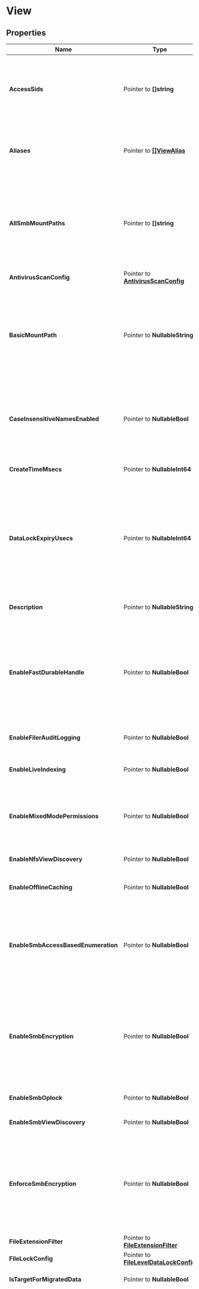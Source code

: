 # View

## Properties

Name | Type | Description | Notes
------------ | ------------- | ------------- | -------------
**AccessSids** | Pointer to **[]string** | Array of Security Identifiers (SIDs)  Specifies the list of security identifiers (SIDs) for the restricted Principals who have access to this View. | [optional] 
**Aliases** | Pointer to [**[]ViewAlias**](ViewAlias.md) | Aliases created for the view. A view alias allows a directory path inside a view to be mounted using the alias name. | [optional] 
**AllSmbMountPaths** | Pointer to **[]string** | Array of SMB Paths.  Specifies the possible paths that can be used to mount this View as a SMB share. If Active Directory has multiple account names; each machine account has its own path. | [optional] 
**AntivirusScanConfig** | Pointer to [**AntivirusScanConfig**](AntivirusScanConfig.md) |  | [optional] 
**BasicMountPath** | Pointer to **NullableString** | Specifies the NFS mount path of the View (without the hostname information). This path is used to support NFS mounting of the paths specified in the nfsExportPathList on Windows systems. | [optional] 
**CaseInsensitiveNamesEnabled** | Pointer to **NullableBool** | Specifies whether to support case insensitive file/folder names. This parameter can only be set during create and cannot be changed. | [optional] 
**CreateTimeMsecs** | Pointer to **NullableInt64** | Specifies the time that the View was created in milliseconds. | [optional] 
**DataLockExpiryUsecs** | Pointer to **NullableInt64** | DataLock (Write Once Read Many) lock expiry epoch time in microseconds. If a view is marked as a DataLock view, only a Data Security Officer (a user having Data Security Privilege) can delete the view until the lock expiry time. | [optional] 
**Description** | Pointer to **NullableString** | Specifies an optional text description about the View. | [optional] 
**EnableFastDurableHandle** | Pointer to **NullableBool** | Specifies whether fast durable handle is enabled. If enabled, view open handle will be kept in memory, which results in a higher performance. But the handles cannot be recovered if node or service crashes. | [optional] 
**EnableFilerAuditLogging** | Pointer to **NullableBool** | Specifies if Filer Audit Logging is enabled for this view. | [optional] 
**EnableLiveIndexing** | Pointer to **NullableBool** | Specifies whether to enable live indexing for the view. | [optional] 
**EnableMixedModePermissions** | Pointer to **NullableBool** | If set, mixed mode (NFS and SMB) access is enabled for this view. This field is deprecated. Use the field SecurityMode. deprecated: true | [optional] 
**EnableNfsViewDiscovery** | Pointer to **NullableBool** | If set, it enables discovery of view for NFS. | [optional] 
**EnableOfflineCaching** | Pointer to **NullableBool** | Specifies whether to enable offline file caching of the view. | [optional] 
**EnableSmbAccessBasedEnumeration** | Pointer to **NullableBool** | Specifies if access-based enumeration should be enabled. If &#39;true&#39;, only files and folders that the user has permissions to access are visible on the SMB share for that user. | [optional] 
**EnableSmbEncryption** | Pointer to **NullableBool** | Specifies the SMB encryption for the View. If set, it enables the SMB encryption for the View. Encryption is supported only by SMB 3.x dialects. Dialects that do not support would still access data in unencrypted format. | [optional] 
**EnableSmbOplock** | Pointer to **NullableBool** | Specifies whether SMB opportunistic lock is enabled. | [optional] 
**EnableSmbViewDiscovery** | Pointer to **NullableBool** | If set, it enables discovery of view for SMB. | [optional] 
**EnforceSmbEncryption** | Pointer to **NullableBool** | Specifies the SMB encryption for all the sessions for the View. If set, encryption is enforced for all the sessions for the View. When enabled all future and existing unencrypted sessions are disallowed. | [optional] 
**FileExtensionFilter** | Pointer to [**FileExtensionFilter**](FileExtensionFilter.md) |  | [optional] 
**FileLockConfig** | Pointer to [**FileLevelDataLockConfig**](FileLevelDataLockConfig.md) |  | [optional] 
**IsTargetForMigratedData** | Pointer to **NullableBool** | Specifies if a view contains migrated data. | [optional] 
**LogicalQuota** | Pointer to [**NullableQuotaPolicy**](QuotaPolicy.md) | Specifies an optional logical quota limit (in bytes) for the usage allowed on this View. (Logical data is when the data is fully hydrated and expanded.) This limit overrides the limit inherited from the Storage Domain (View Box) (if set). If logicalQuota is nil, the limit is inherited from the Storage Domain (View Box) (if set). A new write is not allowed if the Storage Domain (View Box) will exceed the specified quota. However, it takes time for the Cohesity Cluster to calculate the usage across Nodes, so the limit may be exceeded by a small amount. In addition, if the limit is increased or data is removed, there may be a delay before the Cohesity Cluster allows more data to be written to the View, as the Cluster is calculating the usage across Nodes. | [optional] 
**LogicalUsageBytes** | Pointer to **NullableInt64** | LogicalUsageBytes is the logical usage in bytes for the view. | [optional] 
**Name** | Pointer to **NullableString** | Specifies the name of the View. | [optional] 
**NetgroupWhitelist** | Pointer to [**[]NisNetgroup**](NisNetgroup.md) | Array of Netgroups.  Specifies a list of Netgroups that have permissions to access the View. (Overrides the Netgroups specified at the global Cohesity Cluster level.) | [optional] 
**NfsAllSquash** | Pointer to [**NfsSquash**](NfsSquash.md) |  | [optional] 
**NfsMountPath** | Pointer to **NullableString** | Specifies the path for mounting this View as an NFS share. | [optional] 
**NfsRootPermissions** | Pointer to [**NfsRootPermissions**](NfsRootPermissions.md) |  | [optional] 
**NfsRootSquash** | Pointer to [**NfsSquash**](NfsSquash.md) |  | [optional] 
**OverrideGlobalNetgroupWhitelist** | Pointer to **NullableBool** | Specifies whether view level client netgroup whitelist overrides cluster and global setting. | [optional] 
**OverrideGlobalWhitelist** | Pointer to **NullableBool** | Specifies whether view level client subnet whitelist overrides cluster and global setting. | [optional] 
**ProtocolAccess** | Pointer to **NullableString** | Specifies the supported Protocols for the View. &#39;kAll&#39; enables protocol access to following three views: NFS, SMB and S3. &#39;kNFSOnly&#39; enables protocol access to NFS only. &#39;kSMBOnly&#39; enables protocol access to SMB only. &#39;kS3Only&#39; enables protocol access to S3 only. &#39;kSwiftOnly&#39; enables protocol access to Swift only. | [optional] 
**Qos** | Pointer to [**QoS**](QoS.md) |  | [optional] 
**S3AccessPath** | Pointer to **NullableString** | Specifies the path to access this View as an S3 share. | [optional] 
**S3KeyMappingConfig** | Pointer to **NullableString** | Specifies the S3 key mapping config of the view. This parameter can only be set during create and cannot be changed. Configuration of S3 key mapping.  Specifies the type of S3 key mapping config. | [optional] 
**SecurityMode** | Pointer to **NullableString** | Specifies the security mode used for this view. Currently we support the following modes: Native, Unified and NTFS style. &#39;kNativeMode&#39; indicates a native security mode. &#39;kUnifiedMode&#39; indicates a unified security mode. &#39;kNtfsMode&#39; indicates a NTFS style security mode. | [optional] 
**SharePermissions** | Pointer to [**[]SmbPermission**](SmbPermission.md) | Specifies a list of share level permissions. | [optional] 
**SmbMountPath** | Pointer to **NullableString** | Specifies the main path for mounting this View as an SMB share. | [optional] 
**SmbPermissionsInfo** | Pointer to [**SmbPermissionsInfo**](SmbPermissionsInfo.md) |  | [optional] 
**Stats** | Pointer to [**ViewStats**](ViewStats.md) |  | [optional] 
**StoragePolicyOverride** | Pointer to [**StoragePolicyOverride**](StoragePolicyOverride.md) |  | [optional] 
**SubnetWhitelist** | Pointer to [**[]Subnet**](Subnet.md) | Array of Subnets.  Specifies a list of Subnets with IP addresses that have permissions to access the View. (Overrides the Subnets specified at the global Cohesity Cluster level.) | [optional] 
**SwiftProjectDomain** | Pointer to **NullableString** | Specifies the Keystone project domain. | [optional] 
**SwiftProjectName** | Pointer to **NullableString** | Specifies the Keystone project name. | [optional] 
**SwiftUserDomain** | Pointer to **NullableString** | Specifies the Keystone user domain. | [optional] 
**SwiftUsername** | Pointer to **NullableString** | Specifies the Keystone username. | [optional] 
**TenantId** | Pointer to **NullableString** | Optional tenant id who has access to this View. | [optional] 
**ViewBoxId** | Pointer to **NullableInt64** | Specifies the id of the Storage Domain (View Box) where the View is stored. | [optional] 
**ViewBoxName** | Pointer to **NullableString** | Specifies the name of the Storage Domain (View Box) where the View is stored. | [optional] 
**ViewId** | Pointer to **NullableInt64** | Specifies an id of the View assigned by the Cohesity Cluster. | [optional] 
**ViewLockEnabled** | Pointer to **NullableBool** | Specifies whether view lock is enabled. If enabled the view cannot be modified or deleted until unlock. By default it is disabled. | [optional] 
**ViewProtection** | Pointer to [**ViewProtection**](ViewProtection.md) |  | [optional] 

## Methods

### NewView

`func NewView() *View`

NewView instantiates a new View object
This constructor will assign default values to properties that have it defined,
and makes sure properties required by API are set, but the set of arguments
will change when the set of required properties is changed

### NewViewWithDefaults

`func NewViewWithDefaults() *View`

NewViewWithDefaults instantiates a new View object
This constructor will only assign default values to properties that have it defined,
but it doesn't guarantee that properties required by API are set

### GetAccessSids

`func (o *View) GetAccessSids() []string`

GetAccessSids returns the AccessSids field if non-nil, zero value otherwise.

### GetAccessSidsOk

`func (o *View) GetAccessSidsOk() (*[]string, bool)`

GetAccessSidsOk returns a tuple with the AccessSids field if it's non-nil, zero value otherwise
and a boolean to check if the value has been set.

### SetAccessSids

`func (o *View) SetAccessSids(v []string)`

SetAccessSids sets AccessSids field to given value.

### HasAccessSids

`func (o *View) HasAccessSids() bool`

HasAccessSids returns a boolean if a field has been set.

### SetAccessSidsNil

`func (o *View) SetAccessSidsNil(b bool)`

 SetAccessSidsNil sets the value for AccessSids to be an explicit nil

### UnsetAccessSids
`func (o *View) UnsetAccessSids()`

UnsetAccessSids ensures that no value is present for AccessSids, not even an explicit nil
### GetAliases

`func (o *View) GetAliases() []ViewAlias`

GetAliases returns the Aliases field if non-nil, zero value otherwise.

### GetAliasesOk

`func (o *View) GetAliasesOk() (*[]ViewAlias, bool)`

GetAliasesOk returns a tuple with the Aliases field if it's non-nil, zero value otherwise
and a boolean to check if the value has been set.

### SetAliases

`func (o *View) SetAliases(v []ViewAlias)`

SetAliases sets Aliases field to given value.

### HasAliases

`func (o *View) HasAliases() bool`

HasAliases returns a boolean if a field has been set.

### SetAliasesNil

`func (o *View) SetAliasesNil(b bool)`

 SetAliasesNil sets the value for Aliases to be an explicit nil

### UnsetAliases
`func (o *View) UnsetAliases()`

UnsetAliases ensures that no value is present for Aliases, not even an explicit nil
### GetAllSmbMountPaths

`func (o *View) GetAllSmbMountPaths() []string`

GetAllSmbMountPaths returns the AllSmbMountPaths field if non-nil, zero value otherwise.

### GetAllSmbMountPathsOk

`func (o *View) GetAllSmbMountPathsOk() (*[]string, bool)`

GetAllSmbMountPathsOk returns a tuple with the AllSmbMountPaths field if it's non-nil, zero value otherwise
and a boolean to check if the value has been set.

### SetAllSmbMountPaths

`func (o *View) SetAllSmbMountPaths(v []string)`

SetAllSmbMountPaths sets AllSmbMountPaths field to given value.

### HasAllSmbMountPaths

`func (o *View) HasAllSmbMountPaths() bool`

HasAllSmbMountPaths returns a boolean if a field has been set.

### SetAllSmbMountPathsNil

`func (o *View) SetAllSmbMountPathsNil(b bool)`

 SetAllSmbMountPathsNil sets the value for AllSmbMountPaths to be an explicit nil

### UnsetAllSmbMountPaths
`func (o *View) UnsetAllSmbMountPaths()`

UnsetAllSmbMountPaths ensures that no value is present for AllSmbMountPaths, not even an explicit nil
### GetAntivirusScanConfig

`func (o *View) GetAntivirusScanConfig() AntivirusScanConfig`

GetAntivirusScanConfig returns the AntivirusScanConfig field if non-nil, zero value otherwise.

### GetAntivirusScanConfigOk

`func (o *View) GetAntivirusScanConfigOk() (*AntivirusScanConfig, bool)`

GetAntivirusScanConfigOk returns a tuple with the AntivirusScanConfig field if it's non-nil, zero value otherwise
and a boolean to check if the value has been set.

### SetAntivirusScanConfig

`func (o *View) SetAntivirusScanConfig(v AntivirusScanConfig)`

SetAntivirusScanConfig sets AntivirusScanConfig field to given value.

### HasAntivirusScanConfig

`func (o *View) HasAntivirusScanConfig() bool`

HasAntivirusScanConfig returns a boolean if a field has been set.

### GetBasicMountPath

`func (o *View) GetBasicMountPath() string`

GetBasicMountPath returns the BasicMountPath field if non-nil, zero value otherwise.

### GetBasicMountPathOk

`func (o *View) GetBasicMountPathOk() (*string, bool)`

GetBasicMountPathOk returns a tuple with the BasicMountPath field if it's non-nil, zero value otherwise
and a boolean to check if the value has been set.

### SetBasicMountPath

`func (o *View) SetBasicMountPath(v string)`

SetBasicMountPath sets BasicMountPath field to given value.

### HasBasicMountPath

`func (o *View) HasBasicMountPath() bool`

HasBasicMountPath returns a boolean if a field has been set.

### SetBasicMountPathNil

`func (o *View) SetBasicMountPathNil(b bool)`

 SetBasicMountPathNil sets the value for BasicMountPath to be an explicit nil

### UnsetBasicMountPath
`func (o *View) UnsetBasicMountPath()`

UnsetBasicMountPath ensures that no value is present for BasicMountPath, not even an explicit nil
### GetCaseInsensitiveNamesEnabled

`func (o *View) GetCaseInsensitiveNamesEnabled() bool`

GetCaseInsensitiveNamesEnabled returns the CaseInsensitiveNamesEnabled field if non-nil, zero value otherwise.

### GetCaseInsensitiveNamesEnabledOk

`func (o *View) GetCaseInsensitiveNamesEnabledOk() (*bool, bool)`

GetCaseInsensitiveNamesEnabledOk returns a tuple with the CaseInsensitiveNamesEnabled field if it's non-nil, zero value otherwise
and a boolean to check if the value has been set.

### SetCaseInsensitiveNamesEnabled

`func (o *View) SetCaseInsensitiveNamesEnabled(v bool)`

SetCaseInsensitiveNamesEnabled sets CaseInsensitiveNamesEnabled field to given value.

### HasCaseInsensitiveNamesEnabled

`func (o *View) HasCaseInsensitiveNamesEnabled() bool`

HasCaseInsensitiveNamesEnabled returns a boolean if a field has been set.

### SetCaseInsensitiveNamesEnabledNil

`func (o *View) SetCaseInsensitiveNamesEnabledNil(b bool)`

 SetCaseInsensitiveNamesEnabledNil sets the value for CaseInsensitiveNamesEnabled to be an explicit nil

### UnsetCaseInsensitiveNamesEnabled
`func (o *View) UnsetCaseInsensitiveNamesEnabled()`

UnsetCaseInsensitiveNamesEnabled ensures that no value is present for CaseInsensitiveNamesEnabled, not even an explicit nil
### GetCreateTimeMsecs

`func (o *View) GetCreateTimeMsecs() int64`

GetCreateTimeMsecs returns the CreateTimeMsecs field if non-nil, zero value otherwise.

### GetCreateTimeMsecsOk

`func (o *View) GetCreateTimeMsecsOk() (*int64, bool)`

GetCreateTimeMsecsOk returns a tuple with the CreateTimeMsecs field if it's non-nil, zero value otherwise
and a boolean to check if the value has been set.

### SetCreateTimeMsecs

`func (o *View) SetCreateTimeMsecs(v int64)`

SetCreateTimeMsecs sets CreateTimeMsecs field to given value.

### HasCreateTimeMsecs

`func (o *View) HasCreateTimeMsecs() bool`

HasCreateTimeMsecs returns a boolean if a field has been set.

### SetCreateTimeMsecsNil

`func (o *View) SetCreateTimeMsecsNil(b bool)`

 SetCreateTimeMsecsNil sets the value for CreateTimeMsecs to be an explicit nil

### UnsetCreateTimeMsecs
`func (o *View) UnsetCreateTimeMsecs()`

UnsetCreateTimeMsecs ensures that no value is present for CreateTimeMsecs, not even an explicit nil
### GetDataLockExpiryUsecs

`func (o *View) GetDataLockExpiryUsecs() int64`

GetDataLockExpiryUsecs returns the DataLockExpiryUsecs field if non-nil, zero value otherwise.

### GetDataLockExpiryUsecsOk

`func (o *View) GetDataLockExpiryUsecsOk() (*int64, bool)`

GetDataLockExpiryUsecsOk returns a tuple with the DataLockExpiryUsecs field if it's non-nil, zero value otherwise
and a boolean to check if the value has been set.

### SetDataLockExpiryUsecs

`func (o *View) SetDataLockExpiryUsecs(v int64)`

SetDataLockExpiryUsecs sets DataLockExpiryUsecs field to given value.

### HasDataLockExpiryUsecs

`func (o *View) HasDataLockExpiryUsecs() bool`

HasDataLockExpiryUsecs returns a boolean if a field has been set.

### SetDataLockExpiryUsecsNil

`func (o *View) SetDataLockExpiryUsecsNil(b bool)`

 SetDataLockExpiryUsecsNil sets the value for DataLockExpiryUsecs to be an explicit nil

### UnsetDataLockExpiryUsecs
`func (o *View) UnsetDataLockExpiryUsecs()`

UnsetDataLockExpiryUsecs ensures that no value is present for DataLockExpiryUsecs, not even an explicit nil
### GetDescription

`func (o *View) GetDescription() string`

GetDescription returns the Description field if non-nil, zero value otherwise.

### GetDescriptionOk

`func (o *View) GetDescriptionOk() (*string, bool)`

GetDescriptionOk returns a tuple with the Description field if it's non-nil, zero value otherwise
and a boolean to check if the value has been set.

### SetDescription

`func (o *View) SetDescription(v string)`

SetDescription sets Description field to given value.

### HasDescription

`func (o *View) HasDescription() bool`

HasDescription returns a boolean if a field has been set.

### SetDescriptionNil

`func (o *View) SetDescriptionNil(b bool)`

 SetDescriptionNil sets the value for Description to be an explicit nil

### UnsetDescription
`func (o *View) UnsetDescription()`

UnsetDescription ensures that no value is present for Description, not even an explicit nil
### GetEnableFastDurableHandle

`func (o *View) GetEnableFastDurableHandle() bool`

GetEnableFastDurableHandle returns the EnableFastDurableHandle field if non-nil, zero value otherwise.

### GetEnableFastDurableHandleOk

`func (o *View) GetEnableFastDurableHandleOk() (*bool, bool)`

GetEnableFastDurableHandleOk returns a tuple with the EnableFastDurableHandle field if it's non-nil, zero value otherwise
and a boolean to check if the value has been set.

### SetEnableFastDurableHandle

`func (o *View) SetEnableFastDurableHandle(v bool)`

SetEnableFastDurableHandle sets EnableFastDurableHandle field to given value.

### HasEnableFastDurableHandle

`func (o *View) HasEnableFastDurableHandle() bool`

HasEnableFastDurableHandle returns a boolean if a field has been set.

### SetEnableFastDurableHandleNil

`func (o *View) SetEnableFastDurableHandleNil(b bool)`

 SetEnableFastDurableHandleNil sets the value for EnableFastDurableHandle to be an explicit nil

### UnsetEnableFastDurableHandle
`func (o *View) UnsetEnableFastDurableHandle()`

UnsetEnableFastDurableHandle ensures that no value is present for EnableFastDurableHandle, not even an explicit nil
### GetEnableFilerAuditLogging

`func (o *View) GetEnableFilerAuditLogging() bool`

GetEnableFilerAuditLogging returns the EnableFilerAuditLogging field if non-nil, zero value otherwise.

### GetEnableFilerAuditLoggingOk

`func (o *View) GetEnableFilerAuditLoggingOk() (*bool, bool)`

GetEnableFilerAuditLoggingOk returns a tuple with the EnableFilerAuditLogging field if it's non-nil, zero value otherwise
and a boolean to check if the value has been set.

### SetEnableFilerAuditLogging

`func (o *View) SetEnableFilerAuditLogging(v bool)`

SetEnableFilerAuditLogging sets EnableFilerAuditLogging field to given value.

### HasEnableFilerAuditLogging

`func (o *View) HasEnableFilerAuditLogging() bool`

HasEnableFilerAuditLogging returns a boolean if a field has been set.

### SetEnableFilerAuditLoggingNil

`func (o *View) SetEnableFilerAuditLoggingNil(b bool)`

 SetEnableFilerAuditLoggingNil sets the value for EnableFilerAuditLogging to be an explicit nil

### UnsetEnableFilerAuditLogging
`func (o *View) UnsetEnableFilerAuditLogging()`

UnsetEnableFilerAuditLogging ensures that no value is present for EnableFilerAuditLogging, not even an explicit nil
### GetEnableLiveIndexing

`func (o *View) GetEnableLiveIndexing() bool`

GetEnableLiveIndexing returns the EnableLiveIndexing field if non-nil, zero value otherwise.

### GetEnableLiveIndexingOk

`func (o *View) GetEnableLiveIndexingOk() (*bool, bool)`

GetEnableLiveIndexingOk returns a tuple with the EnableLiveIndexing field if it's non-nil, zero value otherwise
and a boolean to check if the value has been set.

### SetEnableLiveIndexing

`func (o *View) SetEnableLiveIndexing(v bool)`

SetEnableLiveIndexing sets EnableLiveIndexing field to given value.

### HasEnableLiveIndexing

`func (o *View) HasEnableLiveIndexing() bool`

HasEnableLiveIndexing returns a boolean if a field has been set.

### SetEnableLiveIndexingNil

`func (o *View) SetEnableLiveIndexingNil(b bool)`

 SetEnableLiveIndexingNil sets the value for EnableLiveIndexing to be an explicit nil

### UnsetEnableLiveIndexing
`func (o *View) UnsetEnableLiveIndexing()`

UnsetEnableLiveIndexing ensures that no value is present for EnableLiveIndexing, not even an explicit nil
### GetEnableMixedModePermissions

`func (o *View) GetEnableMixedModePermissions() bool`

GetEnableMixedModePermissions returns the EnableMixedModePermissions field if non-nil, zero value otherwise.

### GetEnableMixedModePermissionsOk

`func (o *View) GetEnableMixedModePermissionsOk() (*bool, bool)`

GetEnableMixedModePermissionsOk returns a tuple with the EnableMixedModePermissions field if it's non-nil, zero value otherwise
and a boolean to check if the value has been set.

### SetEnableMixedModePermissions

`func (o *View) SetEnableMixedModePermissions(v bool)`

SetEnableMixedModePermissions sets EnableMixedModePermissions field to given value.

### HasEnableMixedModePermissions

`func (o *View) HasEnableMixedModePermissions() bool`

HasEnableMixedModePermissions returns a boolean if a field has been set.

### SetEnableMixedModePermissionsNil

`func (o *View) SetEnableMixedModePermissionsNil(b bool)`

 SetEnableMixedModePermissionsNil sets the value for EnableMixedModePermissions to be an explicit nil

### UnsetEnableMixedModePermissions
`func (o *View) UnsetEnableMixedModePermissions()`

UnsetEnableMixedModePermissions ensures that no value is present for EnableMixedModePermissions, not even an explicit nil
### GetEnableNfsViewDiscovery

`func (o *View) GetEnableNfsViewDiscovery() bool`

GetEnableNfsViewDiscovery returns the EnableNfsViewDiscovery field if non-nil, zero value otherwise.

### GetEnableNfsViewDiscoveryOk

`func (o *View) GetEnableNfsViewDiscoveryOk() (*bool, bool)`

GetEnableNfsViewDiscoveryOk returns a tuple with the EnableNfsViewDiscovery field if it's non-nil, zero value otherwise
and a boolean to check if the value has been set.

### SetEnableNfsViewDiscovery

`func (o *View) SetEnableNfsViewDiscovery(v bool)`

SetEnableNfsViewDiscovery sets EnableNfsViewDiscovery field to given value.

### HasEnableNfsViewDiscovery

`func (o *View) HasEnableNfsViewDiscovery() bool`

HasEnableNfsViewDiscovery returns a boolean if a field has been set.

### SetEnableNfsViewDiscoveryNil

`func (o *View) SetEnableNfsViewDiscoveryNil(b bool)`

 SetEnableNfsViewDiscoveryNil sets the value for EnableNfsViewDiscovery to be an explicit nil

### UnsetEnableNfsViewDiscovery
`func (o *View) UnsetEnableNfsViewDiscovery()`

UnsetEnableNfsViewDiscovery ensures that no value is present for EnableNfsViewDiscovery, not even an explicit nil
### GetEnableOfflineCaching

`func (o *View) GetEnableOfflineCaching() bool`

GetEnableOfflineCaching returns the EnableOfflineCaching field if non-nil, zero value otherwise.

### GetEnableOfflineCachingOk

`func (o *View) GetEnableOfflineCachingOk() (*bool, bool)`

GetEnableOfflineCachingOk returns a tuple with the EnableOfflineCaching field if it's non-nil, zero value otherwise
and a boolean to check if the value has been set.

### SetEnableOfflineCaching

`func (o *View) SetEnableOfflineCaching(v bool)`

SetEnableOfflineCaching sets EnableOfflineCaching field to given value.

### HasEnableOfflineCaching

`func (o *View) HasEnableOfflineCaching() bool`

HasEnableOfflineCaching returns a boolean if a field has been set.

### SetEnableOfflineCachingNil

`func (o *View) SetEnableOfflineCachingNil(b bool)`

 SetEnableOfflineCachingNil sets the value for EnableOfflineCaching to be an explicit nil

### UnsetEnableOfflineCaching
`func (o *View) UnsetEnableOfflineCaching()`

UnsetEnableOfflineCaching ensures that no value is present for EnableOfflineCaching, not even an explicit nil
### GetEnableSmbAccessBasedEnumeration

`func (o *View) GetEnableSmbAccessBasedEnumeration() bool`

GetEnableSmbAccessBasedEnumeration returns the EnableSmbAccessBasedEnumeration field if non-nil, zero value otherwise.

### GetEnableSmbAccessBasedEnumerationOk

`func (o *View) GetEnableSmbAccessBasedEnumerationOk() (*bool, bool)`

GetEnableSmbAccessBasedEnumerationOk returns a tuple with the EnableSmbAccessBasedEnumeration field if it's non-nil, zero value otherwise
and a boolean to check if the value has been set.

### SetEnableSmbAccessBasedEnumeration

`func (o *View) SetEnableSmbAccessBasedEnumeration(v bool)`

SetEnableSmbAccessBasedEnumeration sets EnableSmbAccessBasedEnumeration field to given value.

### HasEnableSmbAccessBasedEnumeration

`func (o *View) HasEnableSmbAccessBasedEnumeration() bool`

HasEnableSmbAccessBasedEnumeration returns a boolean if a field has been set.

### SetEnableSmbAccessBasedEnumerationNil

`func (o *View) SetEnableSmbAccessBasedEnumerationNil(b bool)`

 SetEnableSmbAccessBasedEnumerationNil sets the value for EnableSmbAccessBasedEnumeration to be an explicit nil

### UnsetEnableSmbAccessBasedEnumeration
`func (o *View) UnsetEnableSmbAccessBasedEnumeration()`

UnsetEnableSmbAccessBasedEnumeration ensures that no value is present for EnableSmbAccessBasedEnumeration, not even an explicit nil
### GetEnableSmbEncryption

`func (o *View) GetEnableSmbEncryption() bool`

GetEnableSmbEncryption returns the EnableSmbEncryption field if non-nil, zero value otherwise.

### GetEnableSmbEncryptionOk

`func (o *View) GetEnableSmbEncryptionOk() (*bool, bool)`

GetEnableSmbEncryptionOk returns a tuple with the EnableSmbEncryption field if it's non-nil, zero value otherwise
and a boolean to check if the value has been set.

### SetEnableSmbEncryption

`func (o *View) SetEnableSmbEncryption(v bool)`

SetEnableSmbEncryption sets EnableSmbEncryption field to given value.

### HasEnableSmbEncryption

`func (o *View) HasEnableSmbEncryption() bool`

HasEnableSmbEncryption returns a boolean if a field has been set.

### SetEnableSmbEncryptionNil

`func (o *View) SetEnableSmbEncryptionNil(b bool)`

 SetEnableSmbEncryptionNil sets the value for EnableSmbEncryption to be an explicit nil

### UnsetEnableSmbEncryption
`func (o *View) UnsetEnableSmbEncryption()`

UnsetEnableSmbEncryption ensures that no value is present for EnableSmbEncryption, not even an explicit nil
### GetEnableSmbOplock

`func (o *View) GetEnableSmbOplock() bool`

GetEnableSmbOplock returns the EnableSmbOplock field if non-nil, zero value otherwise.

### GetEnableSmbOplockOk

`func (o *View) GetEnableSmbOplockOk() (*bool, bool)`

GetEnableSmbOplockOk returns a tuple with the EnableSmbOplock field if it's non-nil, zero value otherwise
and a boolean to check if the value has been set.

### SetEnableSmbOplock

`func (o *View) SetEnableSmbOplock(v bool)`

SetEnableSmbOplock sets EnableSmbOplock field to given value.

### HasEnableSmbOplock

`func (o *View) HasEnableSmbOplock() bool`

HasEnableSmbOplock returns a boolean if a field has been set.

### SetEnableSmbOplockNil

`func (o *View) SetEnableSmbOplockNil(b bool)`

 SetEnableSmbOplockNil sets the value for EnableSmbOplock to be an explicit nil

### UnsetEnableSmbOplock
`func (o *View) UnsetEnableSmbOplock()`

UnsetEnableSmbOplock ensures that no value is present for EnableSmbOplock, not even an explicit nil
### GetEnableSmbViewDiscovery

`func (o *View) GetEnableSmbViewDiscovery() bool`

GetEnableSmbViewDiscovery returns the EnableSmbViewDiscovery field if non-nil, zero value otherwise.

### GetEnableSmbViewDiscoveryOk

`func (o *View) GetEnableSmbViewDiscoveryOk() (*bool, bool)`

GetEnableSmbViewDiscoveryOk returns a tuple with the EnableSmbViewDiscovery field if it's non-nil, zero value otherwise
and a boolean to check if the value has been set.

### SetEnableSmbViewDiscovery

`func (o *View) SetEnableSmbViewDiscovery(v bool)`

SetEnableSmbViewDiscovery sets EnableSmbViewDiscovery field to given value.

### HasEnableSmbViewDiscovery

`func (o *View) HasEnableSmbViewDiscovery() bool`

HasEnableSmbViewDiscovery returns a boolean if a field has been set.

### SetEnableSmbViewDiscoveryNil

`func (o *View) SetEnableSmbViewDiscoveryNil(b bool)`

 SetEnableSmbViewDiscoveryNil sets the value for EnableSmbViewDiscovery to be an explicit nil

### UnsetEnableSmbViewDiscovery
`func (o *View) UnsetEnableSmbViewDiscovery()`

UnsetEnableSmbViewDiscovery ensures that no value is present for EnableSmbViewDiscovery, not even an explicit nil
### GetEnforceSmbEncryption

`func (o *View) GetEnforceSmbEncryption() bool`

GetEnforceSmbEncryption returns the EnforceSmbEncryption field if non-nil, zero value otherwise.

### GetEnforceSmbEncryptionOk

`func (o *View) GetEnforceSmbEncryptionOk() (*bool, bool)`

GetEnforceSmbEncryptionOk returns a tuple with the EnforceSmbEncryption field if it's non-nil, zero value otherwise
and a boolean to check if the value has been set.

### SetEnforceSmbEncryption

`func (o *View) SetEnforceSmbEncryption(v bool)`

SetEnforceSmbEncryption sets EnforceSmbEncryption field to given value.

### HasEnforceSmbEncryption

`func (o *View) HasEnforceSmbEncryption() bool`

HasEnforceSmbEncryption returns a boolean if a field has been set.

### SetEnforceSmbEncryptionNil

`func (o *View) SetEnforceSmbEncryptionNil(b bool)`

 SetEnforceSmbEncryptionNil sets the value for EnforceSmbEncryption to be an explicit nil

### UnsetEnforceSmbEncryption
`func (o *View) UnsetEnforceSmbEncryption()`

UnsetEnforceSmbEncryption ensures that no value is present for EnforceSmbEncryption, not even an explicit nil
### GetFileExtensionFilter

`func (o *View) GetFileExtensionFilter() FileExtensionFilter`

GetFileExtensionFilter returns the FileExtensionFilter field if non-nil, zero value otherwise.

### GetFileExtensionFilterOk

`func (o *View) GetFileExtensionFilterOk() (*FileExtensionFilter, bool)`

GetFileExtensionFilterOk returns a tuple with the FileExtensionFilter field if it's non-nil, zero value otherwise
and a boolean to check if the value has been set.

### SetFileExtensionFilter

`func (o *View) SetFileExtensionFilter(v FileExtensionFilter)`

SetFileExtensionFilter sets FileExtensionFilter field to given value.

### HasFileExtensionFilter

`func (o *View) HasFileExtensionFilter() bool`

HasFileExtensionFilter returns a boolean if a field has been set.

### GetFileLockConfig

`func (o *View) GetFileLockConfig() FileLevelDataLockConfig`

GetFileLockConfig returns the FileLockConfig field if non-nil, zero value otherwise.

### GetFileLockConfigOk

`func (o *View) GetFileLockConfigOk() (*FileLevelDataLockConfig, bool)`

GetFileLockConfigOk returns a tuple with the FileLockConfig field if it's non-nil, zero value otherwise
and a boolean to check if the value has been set.

### SetFileLockConfig

`func (o *View) SetFileLockConfig(v FileLevelDataLockConfig)`

SetFileLockConfig sets FileLockConfig field to given value.

### HasFileLockConfig

`func (o *View) HasFileLockConfig() bool`

HasFileLockConfig returns a boolean if a field has been set.

### GetIsTargetForMigratedData

`func (o *View) GetIsTargetForMigratedData() bool`

GetIsTargetForMigratedData returns the IsTargetForMigratedData field if non-nil, zero value otherwise.

### GetIsTargetForMigratedDataOk

`func (o *View) GetIsTargetForMigratedDataOk() (*bool, bool)`

GetIsTargetForMigratedDataOk returns a tuple with the IsTargetForMigratedData field if it's non-nil, zero value otherwise
and a boolean to check if the value has been set.

### SetIsTargetForMigratedData

`func (o *View) SetIsTargetForMigratedData(v bool)`

SetIsTargetForMigratedData sets IsTargetForMigratedData field to given value.

### HasIsTargetForMigratedData

`func (o *View) HasIsTargetForMigratedData() bool`

HasIsTargetForMigratedData returns a boolean if a field has been set.

### SetIsTargetForMigratedDataNil

`func (o *View) SetIsTargetForMigratedDataNil(b bool)`

 SetIsTargetForMigratedDataNil sets the value for IsTargetForMigratedData to be an explicit nil

### UnsetIsTargetForMigratedData
`func (o *View) UnsetIsTargetForMigratedData()`

UnsetIsTargetForMigratedData ensures that no value is present for IsTargetForMigratedData, not even an explicit nil
### GetLogicalQuota

`func (o *View) GetLogicalQuota() QuotaPolicy`

GetLogicalQuota returns the LogicalQuota field if non-nil, zero value otherwise.

### GetLogicalQuotaOk

`func (o *View) GetLogicalQuotaOk() (*QuotaPolicy, bool)`

GetLogicalQuotaOk returns a tuple with the LogicalQuota field if it's non-nil, zero value otherwise
and a boolean to check if the value has been set.

### SetLogicalQuota

`func (o *View) SetLogicalQuota(v QuotaPolicy)`

SetLogicalQuota sets LogicalQuota field to given value.

### HasLogicalQuota

`func (o *View) HasLogicalQuota() bool`

HasLogicalQuota returns a boolean if a field has been set.

### SetLogicalQuotaNil

`func (o *View) SetLogicalQuotaNil(b bool)`

 SetLogicalQuotaNil sets the value for LogicalQuota to be an explicit nil

### UnsetLogicalQuota
`func (o *View) UnsetLogicalQuota()`

UnsetLogicalQuota ensures that no value is present for LogicalQuota, not even an explicit nil
### GetLogicalUsageBytes

`func (o *View) GetLogicalUsageBytes() int64`

GetLogicalUsageBytes returns the LogicalUsageBytes field if non-nil, zero value otherwise.

### GetLogicalUsageBytesOk

`func (o *View) GetLogicalUsageBytesOk() (*int64, bool)`

GetLogicalUsageBytesOk returns a tuple with the LogicalUsageBytes field if it's non-nil, zero value otherwise
and a boolean to check if the value has been set.

### SetLogicalUsageBytes

`func (o *View) SetLogicalUsageBytes(v int64)`

SetLogicalUsageBytes sets LogicalUsageBytes field to given value.

### HasLogicalUsageBytes

`func (o *View) HasLogicalUsageBytes() bool`

HasLogicalUsageBytes returns a boolean if a field has been set.

### SetLogicalUsageBytesNil

`func (o *View) SetLogicalUsageBytesNil(b bool)`

 SetLogicalUsageBytesNil sets the value for LogicalUsageBytes to be an explicit nil

### UnsetLogicalUsageBytes
`func (o *View) UnsetLogicalUsageBytes()`

UnsetLogicalUsageBytes ensures that no value is present for LogicalUsageBytes, not even an explicit nil
### GetName

`func (o *View) GetName() string`

GetName returns the Name field if non-nil, zero value otherwise.

### GetNameOk

`func (o *View) GetNameOk() (*string, bool)`

GetNameOk returns a tuple with the Name field if it's non-nil, zero value otherwise
and a boolean to check if the value has been set.

### SetName

`func (o *View) SetName(v string)`

SetName sets Name field to given value.

### HasName

`func (o *View) HasName() bool`

HasName returns a boolean if a field has been set.

### SetNameNil

`func (o *View) SetNameNil(b bool)`

 SetNameNil sets the value for Name to be an explicit nil

### UnsetName
`func (o *View) UnsetName()`

UnsetName ensures that no value is present for Name, not even an explicit nil
### GetNetgroupWhitelist

`func (o *View) GetNetgroupWhitelist() []NisNetgroup`

GetNetgroupWhitelist returns the NetgroupWhitelist field if non-nil, zero value otherwise.

### GetNetgroupWhitelistOk

`func (o *View) GetNetgroupWhitelistOk() (*[]NisNetgroup, bool)`

GetNetgroupWhitelistOk returns a tuple with the NetgroupWhitelist field if it's non-nil, zero value otherwise
and a boolean to check if the value has been set.

### SetNetgroupWhitelist

`func (o *View) SetNetgroupWhitelist(v []NisNetgroup)`

SetNetgroupWhitelist sets NetgroupWhitelist field to given value.

### HasNetgroupWhitelist

`func (o *View) HasNetgroupWhitelist() bool`

HasNetgroupWhitelist returns a boolean if a field has been set.

### SetNetgroupWhitelistNil

`func (o *View) SetNetgroupWhitelistNil(b bool)`

 SetNetgroupWhitelistNil sets the value for NetgroupWhitelist to be an explicit nil

### UnsetNetgroupWhitelist
`func (o *View) UnsetNetgroupWhitelist()`

UnsetNetgroupWhitelist ensures that no value is present for NetgroupWhitelist, not even an explicit nil
### GetNfsAllSquash

`func (o *View) GetNfsAllSquash() NfsSquash`

GetNfsAllSquash returns the NfsAllSquash field if non-nil, zero value otherwise.

### GetNfsAllSquashOk

`func (o *View) GetNfsAllSquashOk() (*NfsSquash, bool)`

GetNfsAllSquashOk returns a tuple with the NfsAllSquash field if it's non-nil, zero value otherwise
and a boolean to check if the value has been set.

### SetNfsAllSquash

`func (o *View) SetNfsAllSquash(v NfsSquash)`

SetNfsAllSquash sets NfsAllSquash field to given value.

### HasNfsAllSquash

`func (o *View) HasNfsAllSquash() bool`

HasNfsAllSquash returns a boolean if a field has been set.

### GetNfsMountPath

`func (o *View) GetNfsMountPath() string`

GetNfsMountPath returns the NfsMountPath field if non-nil, zero value otherwise.

### GetNfsMountPathOk

`func (o *View) GetNfsMountPathOk() (*string, bool)`

GetNfsMountPathOk returns a tuple with the NfsMountPath field if it's non-nil, zero value otherwise
and a boolean to check if the value has been set.

### SetNfsMountPath

`func (o *View) SetNfsMountPath(v string)`

SetNfsMountPath sets NfsMountPath field to given value.

### HasNfsMountPath

`func (o *View) HasNfsMountPath() bool`

HasNfsMountPath returns a boolean if a field has been set.

### SetNfsMountPathNil

`func (o *View) SetNfsMountPathNil(b bool)`

 SetNfsMountPathNil sets the value for NfsMountPath to be an explicit nil

### UnsetNfsMountPath
`func (o *View) UnsetNfsMountPath()`

UnsetNfsMountPath ensures that no value is present for NfsMountPath, not even an explicit nil
### GetNfsRootPermissions

`func (o *View) GetNfsRootPermissions() NfsRootPermissions`

GetNfsRootPermissions returns the NfsRootPermissions field if non-nil, zero value otherwise.

### GetNfsRootPermissionsOk

`func (o *View) GetNfsRootPermissionsOk() (*NfsRootPermissions, bool)`

GetNfsRootPermissionsOk returns a tuple with the NfsRootPermissions field if it's non-nil, zero value otherwise
and a boolean to check if the value has been set.

### SetNfsRootPermissions

`func (o *View) SetNfsRootPermissions(v NfsRootPermissions)`

SetNfsRootPermissions sets NfsRootPermissions field to given value.

### HasNfsRootPermissions

`func (o *View) HasNfsRootPermissions() bool`

HasNfsRootPermissions returns a boolean if a field has been set.

### GetNfsRootSquash

`func (o *View) GetNfsRootSquash() NfsSquash`

GetNfsRootSquash returns the NfsRootSquash field if non-nil, zero value otherwise.

### GetNfsRootSquashOk

`func (o *View) GetNfsRootSquashOk() (*NfsSquash, bool)`

GetNfsRootSquashOk returns a tuple with the NfsRootSquash field if it's non-nil, zero value otherwise
and a boolean to check if the value has been set.

### SetNfsRootSquash

`func (o *View) SetNfsRootSquash(v NfsSquash)`

SetNfsRootSquash sets NfsRootSquash field to given value.

### HasNfsRootSquash

`func (o *View) HasNfsRootSquash() bool`

HasNfsRootSquash returns a boolean if a field has been set.

### GetOverrideGlobalNetgroupWhitelist

`func (o *View) GetOverrideGlobalNetgroupWhitelist() bool`

GetOverrideGlobalNetgroupWhitelist returns the OverrideGlobalNetgroupWhitelist field if non-nil, zero value otherwise.

### GetOverrideGlobalNetgroupWhitelistOk

`func (o *View) GetOverrideGlobalNetgroupWhitelistOk() (*bool, bool)`

GetOverrideGlobalNetgroupWhitelistOk returns a tuple with the OverrideGlobalNetgroupWhitelist field if it's non-nil, zero value otherwise
and a boolean to check if the value has been set.

### SetOverrideGlobalNetgroupWhitelist

`func (o *View) SetOverrideGlobalNetgroupWhitelist(v bool)`

SetOverrideGlobalNetgroupWhitelist sets OverrideGlobalNetgroupWhitelist field to given value.

### HasOverrideGlobalNetgroupWhitelist

`func (o *View) HasOverrideGlobalNetgroupWhitelist() bool`

HasOverrideGlobalNetgroupWhitelist returns a boolean if a field has been set.

### SetOverrideGlobalNetgroupWhitelistNil

`func (o *View) SetOverrideGlobalNetgroupWhitelistNil(b bool)`

 SetOverrideGlobalNetgroupWhitelistNil sets the value for OverrideGlobalNetgroupWhitelist to be an explicit nil

### UnsetOverrideGlobalNetgroupWhitelist
`func (o *View) UnsetOverrideGlobalNetgroupWhitelist()`

UnsetOverrideGlobalNetgroupWhitelist ensures that no value is present for OverrideGlobalNetgroupWhitelist, not even an explicit nil
### GetOverrideGlobalWhitelist

`func (o *View) GetOverrideGlobalWhitelist() bool`

GetOverrideGlobalWhitelist returns the OverrideGlobalWhitelist field if non-nil, zero value otherwise.

### GetOverrideGlobalWhitelistOk

`func (o *View) GetOverrideGlobalWhitelistOk() (*bool, bool)`

GetOverrideGlobalWhitelistOk returns a tuple with the OverrideGlobalWhitelist field if it's non-nil, zero value otherwise
and a boolean to check if the value has been set.

### SetOverrideGlobalWhitelist

`func (o *View) SetOverrideGlobalWhitelist(v bool)`

SetOverrideGlobalWhitelist sets OverrideGlobalWhitelist field to given value.

### HasOverrideGlobalWhitelist

`func (o *View) HasOverrideGlobalWhitelist() bool`

HasOverrideGlobalWhitelist returns a boolean if a field has been set.

### SetOverrideGlobalWhitelistNil

`func (o *View) SetOverrideGlobalWhitelistNil(b bool)`

 SetOverrideGlobalWhitelistNil sets the value for OverrideGlobalWhitelist to be an explicit nil

### UnsetOverrideGlobalWhitelist
`func (o *View) UnsetOverrideGlobalWhitelist()`

UnsetOverrideGlobalWhitelist ensures that no value is present for OverrideGlobalWhitelist, not even an explicit nil
### GetProtocolAccess

`func (o *View) GetProtocolAccess() string`

GetProtocolAccess returns the ProtocolAccess field if non-nil, zero value otherwise.

### GetProtocolAccessOk

`func (o *View) GetProtocolAccessOk() (*string, bool)`

GetProtocolAccessOk returns a tuple with the ProtocolAccess field if it's non-nil, zero value otherwise
and a boolean to check if the value has been set.

### SetProtocolAccess

`func (o *View) SetProtocolAccess(v string)`

SetProtocolAccess sets ProtocolAccess field to given value.

### HasProtocolAccess

`func (o *View) HasProtocolAccess() bool`

HasProtocolAccess returns a boolean if a field has been set.

### SetProtocolAccessNil

`func (o *View) SetProtocolAccessNil(b bool)`

 SetProtocolAccessNil sets the value for ProtocolAccess to be an explicit nil

### UnsetProtocolAccess
`func (o *View) UnsetProtocolAccess()`

UnsetProtocolAccess ensures that no value is present for ProtocolAccess, not even an explicit nil
### GetQos

`func (o *View) GetQos() QoS`

GetQos returns the Qos field if non-nil, zero value otherwise.

### GetQosOk

`func (o *View) GetQosOk() (*QoS, bool)`

GetQosOk returns a tuple with the Qos field if it's non-nil, zero value otherwise
and a boolean to check if the value has been set.

### SetQos

`func (o *View) SetQos(v QoS)`

SetQos sets Qos field to given value.

### HasQos

`func (o *View) HasQos() bool`

HasQos returns a boolean if a field has been set.

### GetS3AccessPath

`func (o *View) GetS3AccessPath() string`

GetS3AccessPath returns the S3AccessPath field if non-nil, zero value otherwise.

### GetS3AccessPathOk

`func (o *View) GetS3AccessPathOk() (*string, bool)`

GetS3AccessPathOk returns a tuple with the S3AccessPath field if it's non-nil, zero value otherwise
and a boolean to check if the value has been set.

### SetS3AccessPath

`func (o *View) SetS3AccessPath(v string)`

SetS3AccessPath sets S3AccessPath field to given value.

### HasS3AccessPath

`func (o *View) HasS3AccessPath() bool`

HasS3AccessPath returns a boolean if a field has been set.

### SetS3AccessPathNil

`func (o *View) SetS3AccessPathNil(b bool)`

 SetS3AccessPathNil sets the value for S3AccessPath to be an explicit nil

### UnsetS3AccessPath
`func (o *View) UnsetS3AccessPath()`

UnsetS3AccessPath ensures that no value is present for S3AccessPath, not even an explicit nil
### GetS3KeyMappingConfig

`func (o *View) GetS3KeyMappingConfig() string`

GetS3KeyMappingConfig returns the S3KeyMappingConfig field if non-nil, zero value otherwise.

### GetS3KeyMappingConfigOk

`func (o *View) GetS3KeyMappingConfigOk() (*string, bool)`

GetS3KeyMappingConfigOk returns a tuple with the S3KeyMappingConfig field if it's non-nil, zero value otherwise
and a boolean to check if the value has been set.

### SetS3KeyMappingConfig

`func (o *View) SetS3KeyMappingConfig(v string)`

SetS3KeyMappingConfig sets S3KeyMappingConfig field to given value.

### HasS3KeyMappingConfig

`func (o *View) HasS3KeyMappingConfig() bool`

HasS3KeyMappingConfig returns a boolean if a field has been set.

### SetS3KeyMappingConfigNil

`func (o *View) SetS3KeyMappingConfigNil(b bool)`

 SetS3KeyMappingConfigNil sets the value for S3KeyMappingConfig to be an explicit nil

### UnsetS3KeyMappingConfig
`func (o *View) UnsetS3KeyMappingConfig()`

UnsetS3KeyMappingConfig ensures that no value is present for S3KeyMappingConfig, not even an explicit nil
### GetSecurityMode

`func (o *View) GetSecurityMode() string`

GetSecurityMode returns the SecurityMode field if non-nil, zero value otherwise.

### GetSecurityModeOk

`func (o *View) GetSecurityModeOk() (*string, bool)`

GetSecurityModeOk returns a tuple with the SecurityMode field if it's non-nil, zero value otherwise
and a boolean to check if the value has been set.

### SetSecurityMode

`func (o *View) SetSecurityMode(v string)`

SetSecurityMode sets SecurityMode field to given value.

### HasSecurityMode

`func (o *View) HasSecurityMode() bool`

HasSecurityMode returns a boolean if a field has been set.

### SetSecurityModeNil

`func (o *View) SetSecurityModeNil(b bool)`

 SetSecurityModeNil sets the value for SecurityMode to be an explicit nil

### UnsetSecurityMode
`func (o *View) UnsetSecurityMode()`

UnsetSecurityMode ensures that no value is present for SecurityMode, not even an explicit nil
### GetSharePermissions

`func (o *View) GetSharePermissions() []SmbPermission`

GetSharePermissions returns the SharePermissions field if non-nil, zero value otherwise.

### GetSharePermissionsOk

`func (o *View) GetSharePermissionsOk() (*[]SmbPermission, bool)`

GetSharePermissionsOk returns a tuple with the SharePermissions field if it's non-nil, zero value otherwise
and a boolean to check if the value has been set.

### SetSharePermissions

`func (o *View) SetSharePermissions(v []SmbPermission)`

SetSharePermissions sets SharePermissions field to given value.

### HasSharePermissions

`func (o *View) HasSharePermissions() bool`

HasSharePermissions returns a boolean if a field has been set.

### SetSharePermissionsNil

`func (o *View) SetSharePermissionsNil(b bool)`

 SetSharePermissionsNil sets the value for SharePermissions to be an explicit nil

### UnsetSharePermissions
`func (o *View) UnsetSharePermissions()`

UnsetSharePermissions ensures that no value is present for SharePermissions, not even an explicit nil
### GetSmbMountPath

`func (o *View) GetSmbMountPath() string`

GetSmbMountPath returns the SmbMountPath field if non-nil, zero value otherwise.

### GetSmbMountPathOk

`func (o *View) GetSmbMountPathOk() (*string, bool)`

GetSmbMountPathOk returns a tuple with the SmbMountPath field if it's non-nil, zero value otherwise
and a boolean to check if the value has been set.

### SetSmbMountPath

`func (o *View) SetSmbMountPath(v string)`

SetSmbMountPath sets SmbMountPath field to given value.

### HasSmbMountPath

`func (o *View) HasSmbMountPath() bool`

HasSmbMountPath returns a boolean if a field has been set.

### SetSmbMountPathNil

`func (o *View) SetSmbMountPathNil(b bool)`

 SetSmbMountPathNil sets the value for SmbMountPath to be an explicit nil

### UnsetSmbMountPath
`func (o *View) UnsetSmbMountPath()`

UnsetSmbMountPath ensures that no value is present for SmbMountPath, not even an explicit nil
### GetSmbPermissionsInfo

`func (o *View) GetSmbPermissionsInfo() SmbPermissionsInfo`

GetSmbPermissionsInfo returns the SmbPermissionsInfo field if non-nil, zero value otherwise.

### GetSmbPermissionsInfoOk

`func (o *View) GetSmbPermissionsInfoOk() (*SmbPermissionsInfo, bool)`

GetSmbPermissionsInfoOk returns a tuple with the SmbPermissionsInfo field if it's non-nil, zero value otherwise
and a boolean to check if the value has been set.

### SetSmbPermissionsInfo

`func (o *View) SetSmbPermissionsInfo(v SmbPermissionsInfo)`

SetSmbPermissionsInfo sets SmbPermissionsInfo field to given value.

### HasSmbPermissionsInfo

`func (o *View) HasSmbPermissionsInfo() bool`

HasSmbPermissionsInfo returns a boolean if a field has been set.

### GetStats

`func (o *View) GetStats() ViewStats`

GetStats returns the Stats field if non-nil, zero value otherwise.

### GetStatsOk

`func (o *View) GetStatsOk() (*ViewStats, bool)`

GetStatsOk returns a tuple with the Stats field if it's non-nil, zero value otherwise
and a boolean to check if the value has been set.

### SetStats

`func (o *View) SetStats(v ViewStats)`

SetStats sets Stats field to given value.

### HasStats

`func (o *View) HasStats() bool`

HasStats returns a boolean if a field has been set.

### GetStoragePolicyOverride

`func (o *View) GetStoragePolicyOverride() StoragePolicyOverride`

GetStoragePolicyOverride returns the StoragePolicyOverride field if non-nil, zero value otherwise.

### GetStoragePolicyOverrideOk

`func (o *View) GetStoragePolicyOverrideOk() (*StoragePolicyOverride, bool)`

GetStoragePolicyOverrideOk returns a tuple with the StoragePolicyOverride field if it's non-nil, zero value otherwise
and a boolean to check if the value has been set.

### SetStoragePolicyOverride

`func (o *View) SetStoragePolicyOverride(v StoragePolicyOverride)`

SetStoragePolicyOverride sets StoragePolicyOverride field to given value.

### HasStoragePolicyOverride

`func (o *View) HasStoragePolicyOverride() bool`

HasStoragePolicyOverride returns a boolean if a field has been set.

### GetSubnetWhitelist

`func (o *View) GetSubnetWhitelist() []Subnet`

GetSubnetWhitelist returns the SubnetWhitelist field if non-nil, zero value otherwise.

### GetSubnetWhitelistOk

`func (o *View) GetSubnetWhitelistOk() (*[]Subnet, bool)`

GetSubnetWhitelistOk returns a tuple with the SubnetWhitelist field if it's non-nil, zero value otherwise
and a boolean to check if the value has been set.

### SetSubnetWhitelist

`func (o *View) SetSubnetWhitelist(v []Subnet)`

SetSubnetWhitelist sets SubnetWhitelist field to given value.

### HasSubnetWhitelist

`func (o *View) HasSubnetWhitelist() bool`

HasSubnetWhitelist returns a boolean if a field has been set.

### SetSubnetWhitelistNil

`func (o *View) SetSubnetWhitelistNil(b bool)`

 SetSubnetWhitelistNil sets the value for SubnetWhitelist to be an explicit nil

### UnsetSubnetWhitelist
`func (o *View) UnsetSubnetWhitelist()`

UnsetSubnetWhitelist ensures that no value is present for SubnetWhitelist, not even an explicit nil
### GetSwiftProjectDomain

`func (o *View) GetSwiftProjectDomain() string`

GetSwiftProjectDomain returns the SwiftProjectDomain field if non-nil, zero value otherwise.

### GetSwiftProjectDomainOk

`func (o *View) GetSwiftProjectDomainOk() (*string, bool)`

GetSwiftProjectDomainOk returns a tuple with the SwiftProjectDomain field if it's non-nil, zero value otherwise
and a boolean to check if the value has been set.

### SetSwiftProjectDomain

`func (o *View) SetSwiftProjectDomain(v string)`

SetSwiftProjectDomain sets SwiftProjectDomain field to given value.

### HasSwiftProjectDomain

`func (o *View) HasSwiftProjectDomain() bool`

HasSwiftProjectDomain returns a boolean if a field has been set.

### SetSwiftProjectDomainNil

`func (o *View) SetSwiftProjectDomainNil(b bool)`

 SetSwiftProjectDomainNil sets the value for SwiftProjectDomain to be an explicit nil

### UnsetSwiftProjectDomain
`func (o *View) UnsetSwiftProjectDomain()`

UnsetSwiftProjectDomain ensures that no value is present for SwiftProjectDomain, not even an explicit nil
### GetSwiftProjectName

`func (o *View) GetSwiftProjectName() string`

GetSwiftProjectName returns the SwiftProjectName field if non-nil, zero value otherwise.

### GetSwiftProjectNameOk

`func (o *View) GetSwiftProjectNameOk() (*string, bool)`

GetSwiftProjectNameOk returns a tuple with the SwiftProjectName field if it's non-nil, zero value otherwise
and a boolean to check if the value has been set.

### SetSwiftProjectName

`func (o *View) SetSwiftProjectName(v string)`

SetSwiftProjectName sets SwiftProjectName field to given value.

### HasSwiftProjectName

`func (o *View) HasSwiftProjectName() bool`

HasSwiftProjectName returns a boolean if a field has been set.

### SetSwiftProjectNameNil

`func (o *View) SetSwiftProjectNameNil(b bool)`

 SetSwiftProjectNameNil sets the value for SwiftProjectName to be an explicit nil

### UnsetSwiftProjectName
`func (o *View) UnsetSwiftProjectName()`

UnsetSwiftProjectName ensures that no value is present for SwiftProjectName, not even an explicit nil
### GetSwiftUserDomain

`func (o *View) GetSwiftUserDomain() string`

GetSwiftUserDomain returns the SwiftUserDomain field if non-nil, zero value otherwise.

### GetSwiftUserDomainOk

`func (o *View) GetSwiftUserDomainOk() (*string, bool)`

GetSwiftUserDomainOk returns a tuple with the SwiftUserDomain field if it's non-nil, zero value otherwise
and a boolean to check if the value has been set.

### SetSwiftUserDomain

`func (o *View) SetSwiftUserDomain(v string)`

SetSwiftUserDomain sets SwiftUserDomain field to given value.

### HasSwiftUserDomain

`func (o *View) HasSwiftUserDomain() bool`

HasSwiftUserDomain returns a boolean if a field has been set.

### SetSwiftUserDomainNil

`func (o *View) SetSwiftUserDomainNil(b bool)`

 SetSwiftUserDomainNil sets the value for SwiftUserDomain to be an explicit nil

### UnsetSwiftUserDomain
`func (o *View) UnsetSwiftUserDomain()`

UnsetSwiftUserDomain ensures that no value is present for SwiftUserDomain, not even an explicit nil
### GetSwiftUsername

`func (o *View) GetSwiftUsername() string`

GetSwiftUsername returns the SwiftUsername field if non-nil, zero value otherwise.

### GetSwiftUsernameOk

`func (o *View) GetSwiftUsernameOk() (*string, bool)`

GetSwiftUsernameOk returns a tuple with the SwiftUsername field if it's non-nil, zero value otherwise
and a boolean to check if the value has been set.

### SetSwiftUsername

`func (o *View) SetSwiftUsername(v string)`

SetSwiftUsername sets SwiftUsername field to given value.

### HasSwiftUsername

`func (o *View) HasSwiftUsername() bool`

HasSwiftUsername returns a boolean if a field has been set.

### SetSwiftUsernameNil

`func (o *View) SetSwiftUsernameNil(b bool)`

 SetSwiftUsernameNil sets the value for SwiftUsername to be an explicit nil

### UnsetSwiftUsername
`func (o *View) UnsetSwiftUsername()`

UnsetSwiftUsername ensures that no value is present for SwiftUsername, not even an explicit nil
### GetTenantId

`func (o *View) GetTenantId() string`

GetTenantId returns the TenantId field if non-nil, zero value otherwise.

### GetTenantIdOk

`func (o *View) GetTenantIdOk() (*string, bool)`

GetTenantIdOk returns a tuple with the TenantId field if it's non-nil, zero value otherwise
and a boolean to check if the value has been set.

### SetTenantId

`func (o *View) SetTenantId(v string)`

SetTenantId sets TenantId field to given value.

### HasTenantId

`func (o *View) HasTenantId() bool`

HasTenantId returns a boolean if a field has been set.

### SetTenantIdNil

`func (o *View) SetTenantIdNil(b bool)`

 SetTenantIdNil sets the value for TenantId to be an explicit nil

### UnsetTenantId
`func (o *View) UnsetTenantId()`

UnsetTenantId ensures that no value is present for TenantId, not even an explicit nil
### GetViewBoxId

`func (o *View) GetViewBoxId() int64`

GetViewBoxId returns the ViewBoxId field if non-nil, zero value otherwise.

### GetViewBoxIdOk

`func (o *View) GetViewBoxIdOk() (*int64, bool)`

GetViewBoxIdOk returns a tuple with the ViewBoxId field if it's non-nil, zero value otherwise
and a boolean to check if the value has been set.

### SetViewBoxId

`func (o *View) SetViewBoxId(v int64)`

SetViewBoxId sets ViewBoxId field to given value.

### HasViewBoxId

`func (o *View) HasViewBoxId() bool`

HasViewBoxId returns a boolean if a field has been set.

### SetViewBoxIdNil

`func (o *View) SetViewBoxIdNil(b bool)`

 SetViewBoxIdNil sets the value for ViewBoxId to be an explicit nil

### UnsetViewBoxId
`func (o *View) UnsetViewBoxId()`

UnsetViewBoxId ensures that no value is present for ViewBoxId, not even an explicit nil
### GetViewBoxName

`func (o *View) GetViewBoxName() string`

GetViewBoxName returns the ViewBoxName field if non-nil, zero value otherwise.

### GetViewBoxNameOk

`func (o *View) GetViewBoxNameOk() (*string, bool)`

GetViewBoxNameOk returns a tuple with the ViewBoxName field if it's non-nil, zero value otherwise
and a boolean to check if the value has been set.

### SetViewBoxName

`func (o *View) SetViewBoxName(v string)`

SetViewBoxName sets ViewBoxName field to given value.

### HasViewBoxName

`func (o *View) HasViewBoxName() bool`

HasViewBoxName returns a boolean if a field has been set.

### SetViewBoxNameNil

`func (o *View) SetViewBoxNameNil(b bool)`

 SetViewBoxNameNil sets the value for ViewBoxName to be an explicit nil

### UnsetViewBoxName
`func (o *View) UnsetViewBoxName()`

UnsetViewBoxName ensures that no value is present for ViewBoxName, not even an explicit nil
### GetViewId

`func (o *View) GetViewId() int64`

GetViewId returns the ViewId field if non-nil, zero value otherwise.

### GetViewIdOk

`func (o *View) GetViewIdOk() (*int64, bool)`

GetViewIdOk returns a tuple with the ViewId field if it's non-nil, zero value otherwise
and a boolean to check if the value has been set.

### SetViewId

`func (o *View) SetViewId(v int64)`

SetViewId sets ViewId field to given value.

### HasViewId

`func (o *View) HasViewId() bool`

HasViewId returns a boolean if a field has been set.

### SetViewIdNil

`func (o *View) SetViewIdNil(b bool)`

 SetViewIdNil sets the value for ViewId to be an explicit nil

### UnsetViewId
`func (o *View) UnsetViewId()`

UnsetViewId ensures that no value is present for ViewId, not even an explicit nil
### GetViewLockEnabled

`func (o *View) GetViewLockEnabled() bool`

GetViewLockEnabled returns the ViewLockEnabled field if non-nil, zero value otherwise.

### GetViewLockEnabledOk

`func (o *View) GetViewLockEnabledOk() (*bool, bool)`

GetViewLockEnabledOk returns a tuple with the ViewLockEnabled field if it's non-nil, zero value otherwise
and a boolean to check if the value has been set.

### SetViewLockEnabled

`func (o *View) SetViewLockEnabled(v bool)`

SetViewLockEnabled sets ViewLockEnabled field to given value.

### HasViewLockEnabled

`func (o *View) HasViewLockEnabled() bool`

HasViewLockEnabled returns a boolean if a field has been set.

### SetViewLockEnabledNil

`func (o *View) SetViewLockEnabledNil(b bool)`

 SetViewLockEnabledNil sets the value for ViewLockEnabled to be an explicit nil

### UnsetViewLockEnabled
`func (o *View) UnsetViewLockEnabled()`

UnsetViewLockEnabled ensures that no value is present for ViewLockEnabled, not even an explicit nil
### GetViewProtection

`func (o *View) GetViewProtection() ViewProtection`

GetViewProtection returns the ViewProtection field if non-nil, zero value otherwise.

### GetViewProtectionOk

`func (o *View) GetViewProtectionOk() (*ViewProtection, bool)`

GetViewProtectionOk returns a tuple with the ViewProtection field if it's non-nil, zero value otherwise
and a boolean to check if the value has been set.

### SetViewProtection

`func (o *View) SetViewProtection(v ViewProtection)`

SetViewProtection sets ViewProtection field to given value.

### HasViewProtection

`func (o *View) HasViewProtection() bool`

HasViewProtection returns a boolean if a field has been set.


[[Back to Model list]](../README.md#documentation-for-models) [[Back to API list]](../README.md#documentation-for-api-endpoints) [[Back to README]](../README.md)


